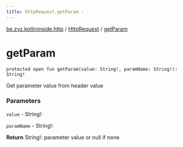 ```yaml
---
title: HttpRequest.getParam - 
---
```


[be.zvz.kotlininside.http](../index.html) / [HttpRequest](index.html) / [getParam](./get-param.html)

# getParam

`protected open fun getParam(value: String!, paramName: String!): String!`

Get parameter value from header value

### Parameters

`value` - String!:

`paramName` - String!:

**Return**
String!: parameter value or null if none


